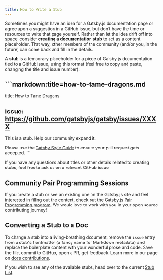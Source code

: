 ```yaml
---
title: How to Write a Stub
---
```


Sometimes you might have an idea for a Gatsby.js documentation page or agree upon a suggestion in a GitHub issue, but don't have the time or resources to write that page yourself. Rather than let the idea drift off into space, consider **creating a documentation stub** to act as a content placeholder. That way, other members of the community (and/or you, in the future) can come back and fill in the details.

A **stub** is a temporary placeholder for a piece of Gatsby.js documentation tied to a GitHub issue, using this format (feel free to copy and paste, changing the title and issue number):

## ```markdown:title=how-to-tame-dragons.md

title: How to Tame Dragons

## issue: https://github.com/gatsbyjs/gatsby/issues/XXXX

This is a stub. Help our community expand it.

Please use the [Gatsby Style Guide](/contributing/gatsby-style-guide/) to ensure your pull request gets accepted. ```

If you have any questions about titles or other details related to creating stubs, feel free to ask us on a relevant GitHub issue.

## Community Pair Programming Sessions

If you create a stub or see an existing one on the Gatsby.js site and feel interested in filling out the content, check out the Gatsby.js [Pair Programming program](/contributing/pair-programming/). We would love to work with you in your open source contributing journey!

## Converting a Stub to a Doc

To change a stub into a living-breathing document, remove the `issue` entry from a stub's frontmatter (a fancy name for Markdown metadata) and replace the boilerplate content with your wonderful prose and code. Save the file, commit to GitHub, open a PR, get feedback. Learn more in our page on [docs contributions](/contributing/docs-contributions/).

If you wish to see any of the available stubs, head over to the current [Stub List](/contributing/stub-list/).
